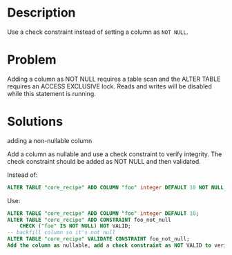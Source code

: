 # Description

Use a check constraint instead of setting a column as `NOT NULL`.

# Problem

Adding a column as NOT NULL requires a table scan and the ALTER TABLE requires an ACCESS EXCLUSIVE lock. Reads and writes will be disabled while this statement is running.

# Solutions

adding a non-nullable column

Add a column as nullable and use a check constraint to verify integrity. The check constraint should be added as NOT NULL and then validated.

Instead of:
```sql
ALTER TABLE "core_recipe" ADD COLUMN "foo" integer DEFAULT 10 NOT NULL;
```

Use:
```sql
ALTER TABLE "core_recipe" ADD COLUMN "foo" integer DEFAULT 10;
ALTER TABLE "core_recipe" ADD CONSTRAINT foo_not_null
    CHECK ("foo" IS NOT NULL) NOT VALID;
-- backfill column so it's not null
ALTER TABLE "core_recipe" VALIDATE CONSTRAINT foo_not_null;
Add the column as nullable, add a check constraint as NOT VALID to verify new rows and updates are, backfill the column so it no longer contains null values, validate the constraint to verify existing rows are valid.
```
